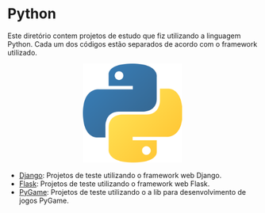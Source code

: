 # Python

Este diretório contem projetos de estudo que fiz utilizando a linguagem Python. Cada um dos códigos estão separados de acordo com o framework utilizado.

<p align="center">
  <a href="https://www.python.org/">
    <img src=".img/python.png" alt="" width=200>
  </a>
</p>

* [Django](django/): Projetos de teste utilizando o framework web Django.
* [Flask](flask/): Projetos de teste utilizando o framework web Flask.
* [PyGame](pygame/): Projetos de teste utilizando o a lib para desenvolvimento de jogos PyGame.

